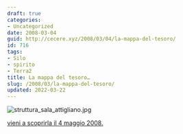 ```yaml
---
draft: true
categories:
- Uncategorized
date: 2008-03-04
guid: http://cecere.xyz/2008/03/04/la-mappa-del-tesoro/
id: 716
tags:
- Silo
- spirito
- Terra2
title: La mappa del tesoro…
slug: /2008/03/la-mappa-del-tesoro/
updated: 2022-03-22
---
```


![struttura_sala_attigliano.jpg](http://cecere.xyz/wp-content/uploads/sites/3/2008/03/struttura_sala_attigliano.jpg)

[vieni a scoprirla il 4 maggio 2008.](http://www.parcoattigliano.it/)